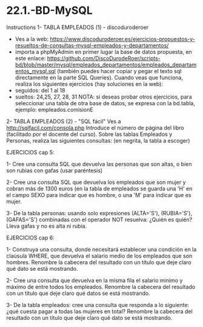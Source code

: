 # 22.1.-BD-MySQL
 
Instructions
1- TABLA EMPLEADOS (1) - discoduroderoer
- Ves a la web: https://www.discoduroderoer.es/ejercicios-propuestos-y-resueltos-de-consultas-mysql-empleados-y-departamentos/
- importa a phpMyAdmin en primer lugar la base de datos propuesta, en este enlace:
https://github.com/DiscoDurodeRoer/scripts-bd/blob/master/mysql/empleados_departamentos/empleados_departamentos_mysql.sql
(también puedes hacer copiar y pegar el texto sql directamente en la parte SQL Queries).
Cuando veas que funciona, realiza los siguientes ejercicios (hay soluciones en la web):
- seguidos: del 1 al 18
- sueltos: 24,25, 27, 28, 31
NOTA: si deseas probar otros ejercicios, para seleccionar una tabla de otra base de datos, se expresa con la bd.tabla, ejemplo:  empleados.comisionE


2- TABLA EMPLEADOS (2) - "SQL fácil"
Ves a http://sqlfacil.com/consola.php
Introduce el número de página del libro (facilitado por el docente del curso).
Sobre las tablas Empleados y Personas, realiza las siguientes consultas:
(en negrita, la tabla a escoger)

EJERCICIOS cap 5:

1- Cree una consulta SQL que devuelva las personas que son altas, o bien son rubias con gafas (usar paréntesis)

2- Cree una consulta SQL que devuelva los empleados que son mujer y cobran más de 1300 euros
(en la tabla de empleados se guarda una 'H' en el campo SEXO para indicar que es hombre, o una 'M' para indicar que es mujer.

3- De la tabla personas: usando solo expresiones (ALTA='S'), (RUBIA='S'), (GAFAS='S') combinadas con el operador NOT resuelva:
¿Quién es quién? Lleva gafas y no es alta ni rubia.


EJERCICIOS cap 6:

1- Construya una consulta, donde necesitará establecer una condición en la claúsula WHERE, que devuelva el salario medio de los empleados que son hombres. Renombre la cabecera del resultado con un título que deje claro qué dato se está mostrando.

2- Cree una consulta que devuelva en la misma fila el salario minimo y máximo de entre todos los empleados. Renombre la cabecera del resultado con un título que deje claro qué datos se está mostrando.

3- De la tabla empleados: cree una consulta que responda a lo siguiente: ¿qué cuesta pagar a todas las mujeres en total? Renombre la cabecera del resultado con un título que deje claro qué dato se está mostrando.
